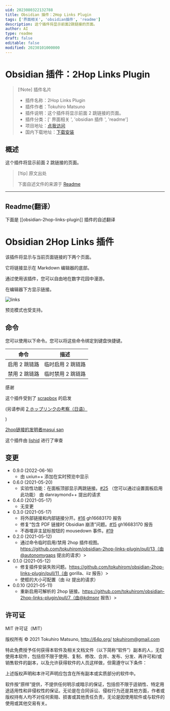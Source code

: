 ```yaml
---
uid: 2023080322132788
title: Obsidian 插件：2Hop Links Plugin
tags: ['界面相关', 'obsidian插件', 'readme']
description: 这个插件将显示前面2跳链接的页面。
author: AI
type: readme
draft: false
editable: false
modified: 20230101000000
---
```


# Obsidian 插件：2Hop Links Plugin

> [!Note] 插件名片
> - 插件名称：2Hop Links Plugin
> - 插件作者：Tokuhiro Matsuno
> - 插件说明：这个插件将显示前面 2 跳链接的页面。
> - 插件分类：[' 界面相关 ', 'obsidian 插件 ', 'readme']
> - 项目地址：[点我访问](https://github.com/tokuhirom/obsidian-2hop-links-plugin)
> - 国内下载地址：[下载安装](https://pkmer.cn/products/plugin/pluginMarket/?obsidian-2hop-links-plugin)

## 概述

这个插件将显示前面 2 跳链接的页面。

> [!tip] 原文出处
>
>下面自述文件的来源于 [Readme](https://ghproxy.net/https://raw.githubusercontent.com/tokuhirom/obsidian-2hop-links-plugin/master/README.md)
>

---

## Readme(翻译）

下面是 [[obsidian-2hop-links-plugin]] 插件的自述翻译

# Obsidian 2Hop Links 插件

该插件将显示与当前页面链接的下两个页面。

它将链接显示在 Markdown 编辑器的底部。

通过使用该插件，您可以自由地在数字花园中漫游。

在编辑器下方显示链接。

<img src="https://raw.githubusercontent.com/tokuhirom/obsidian-2hop-links-plugin/master/docs/img.png" alt="links">

预览模式也受支持。

## 命令

您可以使用以下命令。您可以将这些命令绑定到键盘快捷键。

| 命令                | 描述                          |
| ------------------ | ---------------------------- |
| 启用 2 跳链路        | 临时启用 2 跳链路              |
| 禁用 2 跳链路        | 临时禁用 2 跳链路              |

感谢

这个插件受到了 [scrapbox](https://scrapbox.io/) 的启发

(另请参阅 [2 ホップリンクの考察（日语）](https://scrapbox.io/masui/2%E3%83%9B%E3%83%83%E3%83%97%E3%83%AA%E3%83%B3%E3%82%AF%E3%81%AE%E8%80%83%E5%AF%9F)

)

[2hop链接的发明者masui san](https://twitter.com/masui/status/1035090656371175424)

这个插件由 [lishid](https://github.com/obsidianmd/obsidian-releases/pull/263) 进行了审查

## 变更

- 0.9.0 (2022-06-16)
  - 由 uxiun++ 添加在实时预览中显示
- 0.6.0 (2021-05-20)
  - 实验性功能：在面板顶部显示两跳链接。[#25](https://github.com/tokuhirom/obsidian-2hop-links-plugin/issues/25)
    （您可以通过设置面板启用此功能）
    由 danraymond++ 提出的请求
- 0.4.0 (2021-05-17)
  - 无变更
- 0.3.0 (2021-05-17)
  - 将外部链接和内部链接分开。[#16](https://github.com/tokuhirom/obsidian-2hop-links-plugin/issues/16)
    gh16683170 报告
  - 修复“包含 PDF 链接时 Obsidian 崩溃”问题。[#15](https://github.com/tokuhirom/obsidian-2hop-links-plugin/issues/15)
    gh16683170 报告
  - 不吞噬非主鼠标按钮的 mousedown 事件。[#19](https://github.com/tokuhirom/obsidian-2hop-links-plugin/pull/19)
- 0.2.0 (2021-05-12)
  - 通过命令临时启用/禁用 2hop 插件视图。<https://github.com/tokuhirom/obsidian-2hop-links-plugin/pull/13（由@autonomygaps> 提出的请求）>
- 0.1.0 (2021-05-12)
  - 修复插件安装失败问题。<https://github.com/tokuhirom/obsidian-2hop-links-plugin/pull/11（由> gorilla、iiz 报告）>
  - 使框的大小可配置（由 iiz 提出的请求）
- 0.0.10 (2021-05-11)
  - 重新启用可解析的 2hop 链接。<https://github.com/tokuhirom/obsidian-2hop-links-plugin/pull/7（由@kdmsnr> 报告）>

## 许可证

MIT 许可证（MIT）

版权所有 © 2021 Tokuhiro Matsuno, <http://64p.org/> <tokuhirom@gmail.com>

特此免费授予任何获得本软件及相关文档文件（以下简称“软件”）副本的人，无偿使用本软件，包括但不限于使用、复制、修改、合并、发布、分发、再许可和/或销售软件的副本，以及允许获得软件的人员这样做，但需遵守以下条件：

上述版权声明和本许可声明应包含在所有副本或实质部分的软件中。

软件按“原样”提供，不提供任何明示或暗示的保证，包括但不限于适销性、特定用途适用性和非侵权性的保证。无论是在合同诉讼、侵权行为还是其他方面，作者或版权持有人均不对任何索赔、损害或其他责任负责，无论是因使用软件或与软件的使用或其他交易有关。
